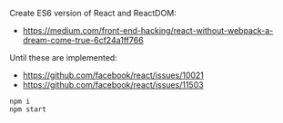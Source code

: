 Create ES6 version of React and ReactDOM:

- https://medium.com/front-end-hacking/react-without-webpack-a-dream-come-true-6cf24a1ff766

Until these are implemented:

- https://github.com/facebook/react/issues/10021
- https://github.com/facebook/react/issues/11503

```
npm i
npm start
```
